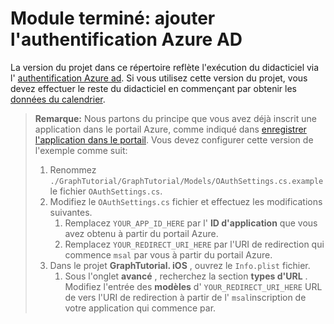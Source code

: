 # <a name="completed-module-add-azure-ad-authentication"></a>Module terminé: ajouter l'authentification Azure AD

La version du projet dans ce répertoire reflète l'exécution du didacticiel via l' [authentification Azure ad](https://docs.microsoft.com/graph/tutorials/xamarin?tutorial-step=3). Si vous utilisez cette version du projet, vous devez effectuer le reste du didacticiel en commençant par obtenir les [données du calendrier](https://docs.microsoft.com/graph/tutorials/xamarin?tutorial-step=4).

> **Remarque:** Nous partons du principe que vous avez déjà inscrit une application dans le portail Azure, comme indiqué dans [enregistrer l'application dans le portail](https://docs.microsoft.com/graph/tutorials/xamarin?tutorial-step=2). Vous devez configurer cette version de l'exemple comme suit:
>
> 1. Renommez `./GraphTutorial/GraphTutorial/Models/OAuthSettings.cs.example` le fichier `OAuthSettings.cs`.
> 1. Modifiez le `OAuthSettings.cs` fichier et effectuez les modifications suivantes.
>     1. Remplacez `YOUR_APP_ID_HERE` par l' **ID d'application** que vous avez obtenu à partir du portail Azure.
>     1. Remplacez `YOUR_REDIRECT_URI_HERE` par l'URI de redirection qui commence `msal` par vous à partir du portail Azure.
> 1. Dans le projet **GraphTutorial. iOS** , ouvrez le `Info.plist` fichier.
>     1. Sous l'onglet **avancé** , recherchez la section **types d'URL** . Modifiez l'entrée des **modèles** d' `YOUR_REDIRECT_URI_HERE` URL de vers l'URI de redirection à partir de l' `msal`inscription de votre application qui commence par.